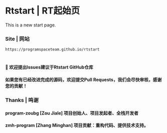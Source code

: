 # Rtstart | RT起始页
This is a new start page.

### Site | 网站
```
https://programspaceteam.github.io/rtstart
```
# 
#### 👏 欢迎提出Issues建议于Rtstart GitHub仓库
#### 如果您有已经改进完成的源码，欢迎提交Pull Requests，我们会尽快审核，感谢您的贡献！

### Thanks | 鸣谢
#### program-zoubg [Zou Jiale] 项目创始人、项目发起者、全栈开发者
#### zmh-program [Zhang Minghan] 项目贡献：重构代码、提供技术支持。


